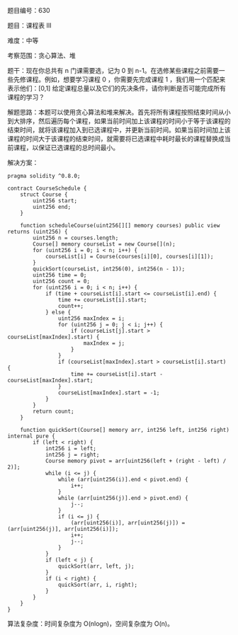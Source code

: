 题目编号：630

题目：课程表 III

难度：中等

考察范围：贪心算法、堆

题干：现在你总共有 n 门课需要选，记为 0 到 n-1。在选修某些课程之前需要一些先修课程。例如，想要学习课程 0 ，你需要先完成课程 1 ，我们用一个匹配来表示他们：[0,1] 给定课程总量以及它们的先决条件，请你判断是否可能完成所有课程的学习？

解题思路：本题可以使用贪心算法和堆来解决。首先将所有课程按照结束时间从小到大排序，然后遍历每个课程，如果当前时间加上该课程的时间小于等于该课程的结束时间，就将该课程加入到已选课程中，并更新当前时间。如果当前时间加上该课程的时间大于该课程的结束时间，就需要将已选课程中耗时最长的课程替换成当前课程，以保证已选课程的总时间最小。

解决方案：

```
pragma solidity ^0.8.0;

contract CourseSchedule {
    struct Course {
        uint256 start;
        uint256 end;
    }

    function scheduleCourse(uint256[][] memory courses) public view returns (uint256) {
        uint256 n = courses.length;
        Course[] memory courseList = new Course[](n);
        for (uint256 i = 0; i < n; i++) {
            courseList[i] = Course(courses[i][0], courses[i][1]);
        }
        quickSort(courseList, int256(0), int256(n - 1));
        uint256 time = 0;
        uint256 count = 0;
        for (uint256 i = 0; i < n; i++) {
            if (time + courseList[i].start <= courseList[i].end) {
                time += courseList[i].start;
                count++;
            } else {
                uint256 maxIndex = i;
                for (uint256 j = 0; j < i; j++) {
                    if (courseList[j].start > courseList[maxIndex].start) {
                        maxIndex = j;
                    }
                }
                if (courseList[maxIndex].start > courseList[i].start) {
                    time += courseList[i].start - courseList[maxIndex].start;
                }
                courseList[maxIndex].start = -1;
            }
        }
        return count;
    }

    function quickSort(Course[] memory arr, int256 left, int256 right) internal pure {
        if (left < right) {
            int256 i = left;
            int256 j = right;
            Course memory pivot = arr[uint256(left + (right - left) / 2)];
            while (i <= j) {
                while (arr[uint256(i)].end < pivot.end) {
                    i++;
                }
                while (arr[uint256(j)].end > pivot.end) {
                    j--;
                }
                if (i <= j) {
                    (arr[uint256(i)], arr[uint256(j)]) = (arr[uint256(j)], arr[uint256(i)]);
                    i++;
                    j--;
                }
            }
            if (left < j) {
                quickSort(arr, left, j);
            }
            if (i < right) {
                quickSort(arr, i, right);
            }
        }
    }
}
```

算法复杂度：时间复杂度为 O(nlogn)，空间复杂度为 O(n)。